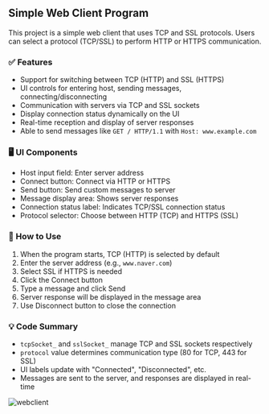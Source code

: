 ## Simple Web Client Program
This project is a simple web client that uses TCP and SSL protocols. Users can select a protocol (TCP/SSL) to perform HTTP or HTTPS communication.

### ✅ Features
- Support for switching between TCP (HTTP) and SSL (HTTPS)
- UI controls for entering host, sending messages, connecting/disconnecting
- Communication with servers via TCP and SSL sockets
- Display connection status dynamically on the UI
- Real-time reception and display of server responses
- Able to send messages like `GET / HTTP/1.1` with `Host: www.example.com`

### 🖥️ UI Components
- Host input field: Enter server address
- Connect button: Connect via HTTP or HTTPS
- Send button: Send custom messages to server
- Message display area: Shows server responses
- Connection status label: Indicates TCP/SSL connection status
- Protocol selector: Choose between HTTP (TCP) and HTTPS (SSL)

### 🚀 How to Use
1. When the program starts, TCP (HTTP) is selected by default
2. Enter the server address (e.g., `www.naver.com`)
3. Select SSL if HTTPS is needed
4. Click the Connect button
5. Type a message and click Send
6. Server response will be displayed in the message area
7. Use Disconnect button to close the connection

### 💡 Code Summary
- `tcpSocket_` and `sslSocket_` manage TCP and SSL sockets respectively
- `protocol` value determines communication type (80 for TCP, 443 for SSL)
- UI labels update with "Connected", "Disconnected", etc.
- Messages are sent to the server, and responses are displayed in real-time

![webclient](https://github.com/user-attachments/assets/ab5caef5-734b-456d-943e-306fafbe0697)

